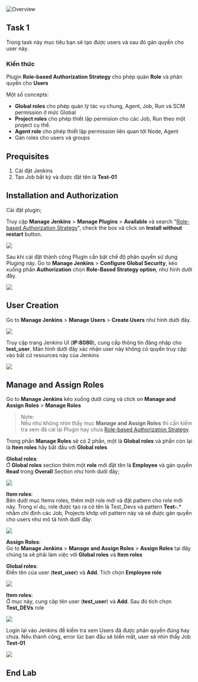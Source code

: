 
![Overview](https://github.com/hoabka/jenkins-course/blob/master/jenkins-rbac/images/Jenkins-RBAC.png)

## Task 1
Trong task này mục tiêu bạn sẽ tạo được users và sau đó gán quyền cho user này.

### Kiến thức
Plugin **Role-based Authorization Strategy** cho phép quản **Role** và phân quyền cho **Users**

 Một số concepts:
  
- **Global roles** cho phép quản lý tác vụ chung, Agent, Job, Run và SCM permission ở mức Global
- **Project roles** cho phép thiết lập permision cho các Job, Run theo một project cụ thể.
- **Agent role** cho phép thiết lập permission liên quan tới Node, Agent
- Gán roles cho users và groups

Prequisites
------------------------------  
1. Cài đặt Jenkins
2. Tạo Job bất kỳ và được đặt tên là **Test-01**

Installation and Authorization  
------------------------------  
  
Cài đặt plugin;  
  
 Truy cập **Manage Jenkins** > **Manage Plugins** > **Available**  và search "[Role-based Authorization Strategy](https://plugins.jenkins.io/role-strategy)", check the box và click on **Install without restart** button.

![](https://miro.medium.com/max/1400/1*mn2jn-LpPw4-qdQKyYo_KA.png)  
  
  
 Sau khi cài đặt thành công Plugin cần bật chế độ phân quyền sử dụng Pluging này.
 Go to **Manage Jenkins** > **Configure Global Security**, kéo xuống phần  **Authorization**  chọn **Role-Based Strategy option**,  như hình dưới đây.  
  
![](https://miro.medium.com/max/1400/1*S8XNvc7tjqFwwjs40Tm1JA.png)  
  
User Creation  
-------------  

Go to **Manage Jenkins** > **Manage Users** > **Create Users** như hình dưới đây.  
  
![](https://miro.medium.com/max/1400/1*OrYTcUvB7-XLOD66Wbg65A.png)  
  
Truy cập trang Jenkins UI (**IP:8080**), cung cấp thông tin đăng nhập cho **test_user**. Màn hình dưới đây xác nhận user này không có quyền truy cập vào bất cứ resources này của Jenkins
  
![](https://miro.medium.com/max/1400/1*tI7_awKXgc0KBZS1ZpeLGg.png)  
  
Manage and Assign Roles  
-----------------------  
  
Go to **Manage Jenkins** kéo xuống dưới cùng và click on **Manage and Assign Roles** > **Manage Roles**  
  

> Note:\
Nếu như không nhìn thấy mục **Manage and Assign Roles**  thì cần kiểm tra xem đã cài lại Plugin hay chưa [Role-based Authorization Strategy](https://plugins.jenkins.io/role-strategy).  
  
Trong phần **Manage Roles** sẽ có 2 phần, một là **Global roles** và phần còn lại là **Item roles** hãy bắt đầu với **Global roles**
  
**Global roles**:\
Ở **Global roles** section thêm một **role** mới đặt tên là **Employee** và gán quyền **Read** trong **Overall** Section như hình dưới đây;  
  
![](https://miro.medium.com/max/1400/1*TIKSg3koLyaGAZ5s_V5xoQ.png)  
  
**Item roles**:\
Bên dưới mục Items roles, thêm một role mới và đặt pattern cho role mới này. Trong ví dụ, role được tạo ra có tên là Test_Devs và pattern **Test-.*** nhằm chỉ định các Job, Projects khớp với pattern này và sẽ được gán quyền cho users như mô tả hình dưới đây:
  
![](https://miro.medium.com/max/1400/1*Wur4V3hcSBsrFa38SQIFqg.png)  
  
**Assign Roles**:\
Go to **Manage Jenkins** > **Manage and Assign Roles** > **Assign Roles** tại đây chúng ta sẽ phải làm việc với **Global roles** và **Item roles**
  
**Global roles**:\
Điền tên của user (**test_user**) và **Add**. Tích chọn **Employee role**
  
![](https://miro.medium.com/max/1400/1*GA_RbNPouV1SQ6Z3MLmljQ.png)  
  
**Item roles**:\
Ở mục này, cung câp tên user (**test_user**) và **Add**. Sau đó tích chọn **Test_DEVs** role
  
![](https://miro.medium.com/max/1400/1*QHF9gMpAu-xiDuvXUIZLGg.png)  
  
Login lại vào Jenkins để kiểm tra xem Users đã được phân quyền đúng hay chưa. Nếu thành công, error lúc ban đầu sẽ biến mất, user sẽ nhìn thấy Job **Test-01** 
  
![](https://miro.medium.com/max/1400/1*ZmKD1oM_NDG4Mi_CytkxWA.png)

End Lab
------------- 